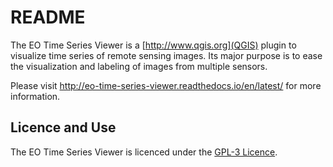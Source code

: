 # README #

The EO Time Series Viewer is a [http://www.qgis.org](QGIS) plugin to visualize time series of remote sensing images.
Its major purpose is to ease the visualization and labeling of images from multiple sensors.

Please visit http://eo-time-series-viewer.readthedocs.io/en/latest/ for more information.

## Licence and Use ##

The EO Time Series Viewer is licenced under the [GPL-3 Licence](GPL-3.0.txt).
